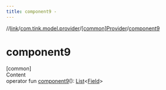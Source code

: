 ```yaml
---
title: component9 -
---
```

//[link](../../index.md)/[com.tink.model.provider](../index.md)/[[common]Provider](index.md)/[component9](component9.md)



# component9  
[common]  
Content  
operator fun [component9](component9.md)(): [List](https://kotlinlang.org/api/latest/jvm/stdlib/kotlin.collections/-list/index.html)<[Field](../../com.tink.model.misc/[common]-field/index.md)>  



